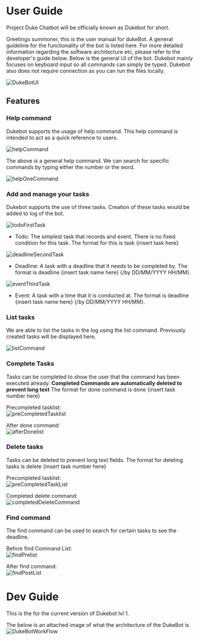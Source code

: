 # User Guide
Project Duke Chatbot will be officially known as Dukebot for short.



Greetings summoner, this is the user manual for dukeBot. A general guideline for
the functionality of the bot is listed here. For more detailed information regarding
the software architecture etc, please refer to the developer's guide below.
Below is the general UI of the bot. Dukebot mainly focuses on keyboard input so
all commands can simply be typed. Dukebot also does not require connection as you can run
the files locally.


![DukeBotUI](Ui.png)

## Features

### Help command
Dukebot supports the usage of help command. This help command is intended to act as a quick 
reference to users.

![helpCommand](./Assets/helpCommand.png)

The above is a general help command. We can search for specific commands by typing either the number
or the word.

![helpOneCommand](./Assets/helpOneCommand.png)

### Add and manage your tasks
Dukebot supports the use of three tasks. Creation of these tasks would be added to log 
of the bot.

![todoFirstTask](./Assets/todoFirstTask.png)
* Todo: The simplest task that records and event. There is no fixed condition for this 
task. The format for this is task {insert task here}


![deadlineSecondTask](./Assets/deadlineSecondTask.png)
* Deadline: A task with a deadline that it needs to be completed by. The format is 
deadline {insert task name here} {/by DD/MM/YYYY HH/MM}.


![eventThirdTask](./Assets/eventThirdTask.png)
* Event: A task with a time that it is conducted at. The format is 
deadline {insert task name here} {/by DD/MM/YYYY HH/MM}.

### List tasks
We are able to list the tasks in the log using the list command. Previously created tasks
will be displayed here.

![listCommand](./Assets/listCommand.png)

### Complete Tasks

Tasks can be completed to show the user that the command has been executed already.
**Completed Commands are automatically deleted to prevent long text**
The format for done command is done {insert task number here}

Precompleted tasklist:\
![preCompletedTasklist](./Assets/doneCommandAction.png)

After done command:\
![afterDonelist](./Assets/doneCompletedAction.png)

### Delete tasks

Tasks can be deleted to prevent long text fields. The format for deleting tasks is
delete {insert task number here}


Precompleted tasklist:\
![preCompletedTaskList](./Assets/deleteCommandAcknowledge.png)

Completed delete command:\
![completedDeleteCommand](./Assets/deleteCommandCompleted.png)


### Find command
The find command can be used to search for certain tasks to see the deadline.

Before find Command List:\
![findPrelist](./Assets/findPreList.png)

After find command:\
![findPostList](./Assets/findCommandCompleted.png)



# Dev Guide

This is the for the current version of Dukebot lvl 1.

The below is an attached image of what the architecture of the DukeBot is.
![DukeBotWorkFlow](Assets/DukeBotWorkFlow.png)
